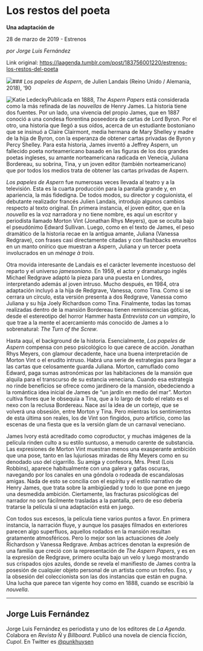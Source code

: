 # Los restos del poeta

**Una adaptación de**

28 de marzo de 2019 - Estrenos

_por Jorge Luis Fernández_

Link original: https://laagenda.tumblr.com/post/183756001220/estrenos-los-restos-del-poeta

![](https://64.media.tumblr.com/e4624d8a65f7c060fdad3dc0dec114dc/52476859246f43fd-41/s500x750/6c2b035a704ebbfefda8d96c9dff854aa6e6a6e0.jpg)### *Los papeles de Aspern*, de Julien Landais (Reino Unido / Alemania, 2018), ‘90

![Katie Ledecky](https://64.media.tumblr.com/e4624d8a65f7c060fdad3dc0dec114dc/52476859246f43fd-41/s400x600/d2c201e52bf4acec7881e16a53dbc3bc64e306ae.jpg)Publicada en 1888, *The Aspern Papers* está considerada como la más refinada de las *nouvellas* de Henry James. La historia tiene dos fuentes. Por un lado, una vivencia del propio James, que en 1887 conoció a una condesa florentina poseedora de cartas de Lord Byron. Por el otro, una historia que llegó a sus oídos, acerca de un estudiante bostoniano que se insinuó a Claire Clairmont, media hermana de Mary Shelley y madre de la hija de Byron, con la esperanza de obtener cartas privadas de Byron y Percy Shelley. Para esta historia, James inventó a Jeffrey Aspern, un fallecido poeta norteamericano basado en las figuras de los dos grandes poetas ingleses, su amante norteamericana radicada en Venecia, Juliana Bordereau, su sobrina, Tina, y un joven editor (también norteamericano) que por todos los medios trata de obtener las cartas privadas de Aspern.


*Los papeles de Aspern* fue numerosas veces llevada al teatro y a la televisión. Esta es la cuarta producción para la pantalla grande y, en apariencia, la más fidedigna. De todos modos, su director y coguionista, el debutante realizador francés Julien Landais, introdujo algunos cambios respecto al texto original. En primera instancia, el joven editor, que en la *nouvella* es la voz narradora y no tiene nombre, es aquí un escritor y periodista llamado Morton Vint (Jonathan Rhys Meyers), que se oculta bajo el pseudónimo Edward Sullivan. Luego, como en el texto de James, el peso dramático de la historia recae en la antigua amante, Juliana (Vanessa Redgrave), con frases casi directamente citadas y con flashbacks envueltos en un manto onírico que muestran a Aspern, Juliana y un tercer poeta involucrados en un *ménage à trois*.

Otra movida interesante de Landais es el carácter levemente incestuoso del reparto y el universo *jamesoniano*. En 1959, el actor y dramaturgo inglés Michael Redgrave adaptó la pieza para una puesta en Londres, interpretando además al joven intruso. Mucho después, en 1984, otra adaptación incluyó a la hija de Redgrave, Vanessa, como Tina. Como si se cerrara un círculo, esta versión presenta a dos Redgrave, Vanessa como Juliana y su hija Joely Richardson como Tina. Finalmente, todas las tomas realizadas dentro de la mansión Bordereau tienen reminiscencias góticas, desde el estereotipo del horror Hammer hasta *Entrevista con un vampiro*, lo que trae a la mente el acercamiento más conocido de James a lo sobrenatural: *The Turn of the Screw*.

Hasta aquí, el background de la historia. Esencialmente, *Los papeles de Aspern* compensa con peso psicológico lo que carece de acción. Jonathan Rhys Meyers, con glamour decadente, hace una buena interpretación de Morton Vint o el erudito intruso. Habrá una serie de estrategias para llegar a las cartas que celosamente guarda Juliana. Morton, camuflado como Edward, paga sumas astronómicas por las habitaciones de la mansión que alquila para el transcurso de su estancia veneciana. Cuando esa estrategia no rinde beneficios se ofrece como jardinero de la mansión, obedeciendo a la romántica idea inicial de James de “un jardín en medio del mar”. Morton cultiva flores que le obsequia a Tina, que a lo largo de todo el relato es el nexo con la reclusa Bordereau. Nace así la idea de un cortejo, que se volverá una obsesión, entre Morton y Tina. Pero mientras los sentimientos de esta última son reales, los de Vint son fingidos, puro artificio, como las escenas de una fiesta que es la versión glam de un carnaval veneciano.

James Ivory está acreditado como coproductor, y muchas imágenes de la película rinden culto a su estilo suntuoso, a menudo carente de substancia. Las expresiones de Morton Vint muestran menos una exasperante ambición que una pose, tanto en las lujuriosas miradas de Rhy Meyers como en su denodado uso del cigarrillo. Su amiga y confesora, Mrs. Prest (Lois Robbins), aparece habitualmente con una galera y gafas oscuras, navegando por los canales en una góndola o rodeada de escandalosas amigas. Nada de esto se concilia con el espíritu y el estilo narrativo de Henry James, que trata sobre la ambigüedad y todo lo que pone en juego una desmedida ambición. Ciertamente, las fracturas psicológicas del narrador no son fácilmente trasladas a la pantalla, pero de eso debería tratarse la película si una adaptación está en juego.

Con todos sus excesos, la película tiene varios puntos a favor. En primera instancia, la narración fluye, y aunque los pasajes filmados en exteriores parecen algo superfluos, aquellos rodados en la mansión resultan gratamente atmosféricos. Pero lo mejor son las actuaciones de Joely Richardson y Vanessa Redgrave. Ambas actrices denotan la expresión de una familia que creció con la representación de *The Aspern Papers*, y es en la expresión de Redgrave, primero oculta bajo un velo y luego mostrando sus crispados ojos azules, donde se revela el manifiesto de James contra la posesión de cualquier objeto personal de un artista como un trofeo. Eso, y la obsesión del coleccionista son las dos instancias que están en pugna. Una lucha que parece tan vigente hoy como en 1888, cuando se escribió la *nouvella*. 

  




---

Jorge Luis Fernández
--------------------

 Jorge Luis Fernández es periodista y uno de los editores de *La Agenda*. Colabora en *Revista Ñ* y *Billboard*. Publicó una novela de ciencia ficción, *Cupol*. En Twitter es [@punkhuysen](https://twitter.com/punkhuysen) 

